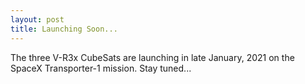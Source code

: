 ```yaml
---
layout: post
title: Launching Soon...
---
```


The three V-R3x CubeSats are launching in late January, 2021 on the SpaceX Transporter-1 mission. Stay tuned...
